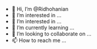 - 👋 Hi, I’m @Ridhohanian
- 👀 I’m interested in ...
- 👀 I’m interested in ...
- 🌱 I’m currently learning ...
- 💞️ I’m looking to collaborate on ...
- 📫 How to reach me ...

<!---
Ridhohanian/Ridhohanian is a ✨ special ✨ repository because its `README.md` (this file) appears on your GitHub profile.
You can click the Preview link to take a look at your changes.
--->
